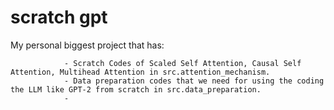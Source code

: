 # scratch gpt
My personal biggest project that has:

                - Scratch Codes of Scaled Self Attention, Causal Self Attention, Multihead Attention in src.attention_mechanism.
                - Data preparation codes that we need for using the coding the LLM like GPT-2 from scratch in src.data_preparation.
                -